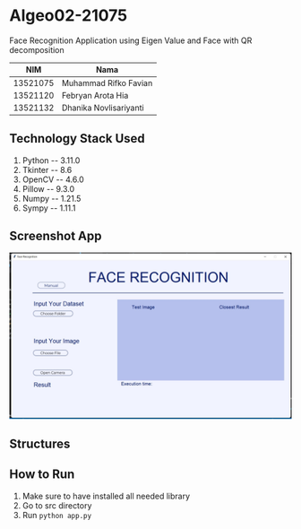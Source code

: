 # Algeo02-21075

Face Recognition Application using Eigen Value and Face with QR decomposition

| NIM  | Nama |
| ------------- | ------------- |
| 13521075 | Muhammad Rifko Favian  |
| 13521120  | Febryan Arota Hia  |
| 13521132 | Dhanika Novlisariyanti  |

## Technology Stack Used
1. Python -- 3.11.0
2. Tkinter -- 8.6
2. OpenCV -- 4.6.0
3. Pillow -- 9.3.0
4. Numpy -- 1.21.5
5. Sympy -- 1.11.1


## Screenshot App
![Screenshot App](./src/components/GUI.jpeg)

## Structures

## How to Run
1. Make sure to have installed all needed library
2. Go to src directory
3. Run `python app.py`


